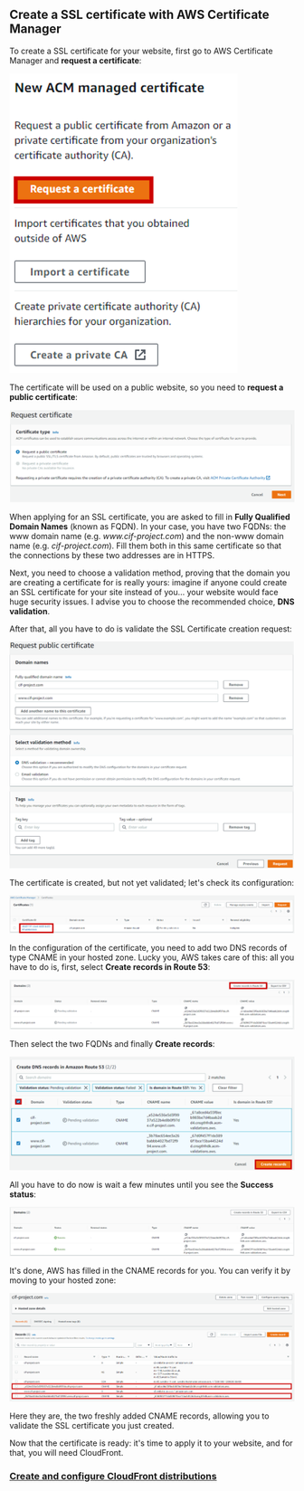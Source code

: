 ## Create a SSL certificate with AWS Certificate Manager

To create a SSL certificate for your website, first go to AWS Certificate Manager and **request a certificate**:

![Request certificate](images/request-certificate.png ':size=250')

The certificate will be used on a public website, so you need to **request a public certificate**:

![Request public certificate](images/request-public-certificate.png ':size=900')

When applying for an SSL certificate, you are asked to fill in **Fully Qualified Domain Names** (known as FQDN). In your case, you have two FQDNs: the www domain name (e.g. *www<nolink>.cif-project.com*) and the non-www domain name (e.g. *cif-project.com*). Fill them both in this same certificate so that the connections by these two addresses are in HTTPS.

Next, you need to choose a validation method, proving that the domain you are creating a certificate for is really yours: imagine if anyone could create an SSL certificate for your site instead of you… your website would face huge security issues. I advise you to choose the recommended choice, **DNS validation**.

After that, all you have to do is validate the SSL Certificate creation request:

![FQDN & DNS validation](images/fqdn-dns-validation.png ':size=900')

The certificate is created, but not yet validated; let's check its configuration:

![Select certificate](images/select-certificate.png ':size=1300')

In the configuration of the certificate, you need to add two DNS records of type CNAME in your hosted zone. Lucky you, AWS takes care of this: all you have to do is, first, select **Create records in Route 53**:

![Create records in Route 53](images/create-records-route-53.png ':size=1300')

Then select the two FQDNs and finally **Create records**:

![Auto-creation records](images/auto-creation-records.png ':size=900')

All you have to do now is wait a few minutes until you see the **Success status**:

![Records created](images/records-created.png ':size=1300')

It's done, AWS has filled in the CNAME records for you. You can verify it by moving to your hosted zone:

![Hosted zone DNS records](images/hosted-zone-dns-records.png ':size=1100')

Here they are, the two freshly added CNAME records, allowing you to validate the SSL certificate you just created.

Now that the certificate is ready: it's time to apply it to your website, and for that, you will need CloudFront.

### [Create and configure CloudFront distributions](/projects/project-1/part-7/README.md)